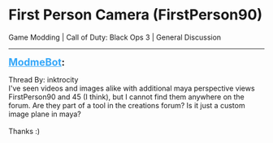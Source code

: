# First Person Camera (FirstPerson90)
Game Modding | Call of Duty: Black Ops 3 | General Discussion

---
<strong style="font-size: 1.4em;"><span style="text-decoration: underline;text-decoration-color: #34a7f9;"><span style="color:#34a7f9;">ModmeBot</span></span>:</strong>

<p>Thread By: inktrocity<br />I&#39;ve seen videos and images alike with additional maya perspective views FirstPerson90 and 45 (I think), but I cannot find them anywhere on the forum. Are they part of a tool in the creations forum? Is it just a custom image plane in maya?<br /> <br />Thanks :)</p>
